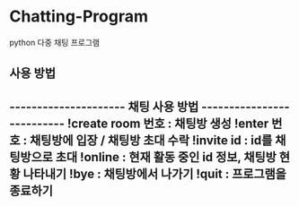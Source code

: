 # Chatting-Program
python 다중 채팅 프로그램

## 사용 방법

--------------------- 채팅 사용 방법 --------------------------
!create room 번호 : 채팅방 생성
!enter 번호 : 채팅방에 입장 / 채팅방 초대 수락
!invite id : id를 채팅방으로 초대
!online : 현재 활동 중인 id 정보, 채팅방 현황 나타내기
!bye : 채팅방에서 나가기
!quit : 프로그램을 종료하기
----------------------------------------------------------------
